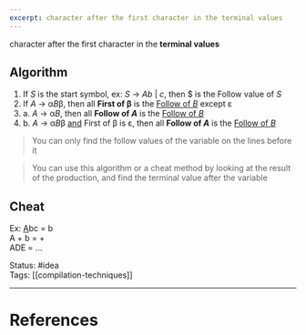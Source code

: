```yaml
---
excerpt: character after the first character in the terminal values
---
```

character after the first character in the **terminal values**
## Algorithm
1. If *S* is the start symbol, 
   ex: *S* -> *Ab* | *c*, then $ is the Follow value of *S*
2. If *A* -> α*B*β, then all **First of β** is the <u>Follow of *B*</u> except ε
3. a. *A* -> α*B*, then all **Follow of *A*** is the <u>Follow of *B*</u>
3. b. *A* -> α*B*β <u>and</u> First of β is ε, then all **Follow of *A*** is the <u>Follow of *B*</u>

> You can only find the follow values of the variable on the lines before it

> You can use this algorithm or a cheat method by looking at the result of the production, and find the terminal value after the variable 
## Cheat
Ex: 
<u>A</u>bc = b   
A + b = +  
ADE = ...  

Status: #idea  
Tags: [[compilation-techniques]]  

---
# References
